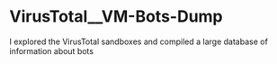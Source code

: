 # VirusTotal__VM-Bots-Dump
I explored the VirusTotal sandboxes and compiled a large database of information about bots
